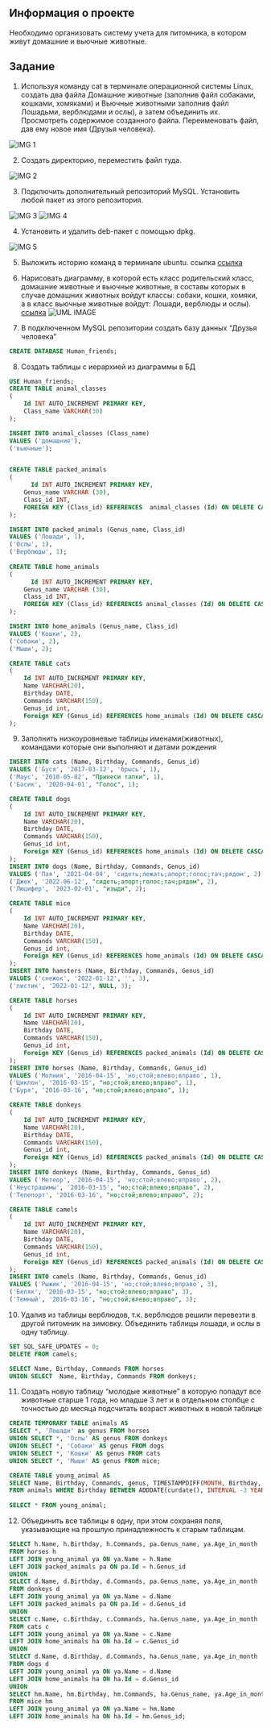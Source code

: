 ## Информация о проекте
Необходимо организовать систему учета для питомника, в котором живут
домашние и вьючные животные.

## Задание
1. Используя команду cat в терминале операционной системы Linux, создать
два файла Домашние животные (заполнив файл собаками, кошками,
хомяками) и Вьючные животными заполнив файл Лошадьми, верблюдами и
ослы), а затем объединить их. Просмотреть содержимое созданного файла.
Переименовать файл, дав ему новое имя (Друзья человека).

![IMG 1](https://github.com/KartincevAlexsandr/GB_attest1/blob/main/image/1.png)

2. Создать директорию, переместить файл туда.

![IMG 2](https://github.com/KartincevAlexsandr/GB_attest1/blob/main/image/2.png)

3. Подключить дополнительный репозиторий MySQL. Установить любой пакет
из этого репозитория.

![IMG 3](https://github.com/KartincevAlexsandr/GB_attest1/blob/main/image/3.png)
![IMG 4](https://github.com/KartincevAlexsandr/GB_attest1/blob/main/image/4.png)

4. Установить и удалить deb-пакет с помощью dpkg.

![IMG 5](https://github.com/KartincevAlexsandr/GB_attest1/blob/main/image/5.png)


5. Выложить историю команд  в терминале ubuntu. ссылка [ссылка](https://github.com/KartincevAlexsandr/GB_attest1/blob/main/consoleComandHistory)

6. Нарисовать диаграмму, в которой есть класс родительский класс, домашние
животные и вьючные животные, в составы которых в случае домашних
животных войдут классы: собаки, кошки, хомяки, а в класс вьючные животные
войдут: Лошади, верблюды и ослы).
 [ссылка](https://lucid.app/lucidchart/f88882b8-4342-4a39-b872-e19e685ab97d/edit?viewport_loc=-11%2C-171%2C2219%2C1031%2C0_0&invitationId=inv_bc756d26-064d-4797-8e92-269055042670)
![UML IMAGE](https://github.com/KartincevAlexsandr/GB_attest1/blob/main/image/animal.png)


7. В подключенном MySQL репозитории создать базу данных “Друзья
человека”
```sql
CREATE DATABASE Human_friends;
```

8. Создать таблицы с иерархией из диаграммы в БД
```sql
USE Human_friends;
CREATE TABLE animal_classes
(
	Id INT AUTO_INCREMENT PRIMARY KEY, 
	Class_name VARCHAR(30)
);

INSERT INTO animal_classes (Class_name)
VALUES ('домашние'),
('вьючные');  


CREATE TABLE packed_animals
(
	  Id INT AUTO_INCREMENT PRIMARY KEY,
    Genus_name VARCHAR (30),
    Class_id INT,
    FOREIGN KEY (Class_id) REFERENCES  animal_classes (Id) ON DELETE CASCADE ON UPDATE CASCADE
);

INSERT INTO packed_animals (Genus_name, Class_id)
VALUES ('Лошади', 1),
('Ослы', 1),  
('Верблюды', 1); 
    
CREATE TABLE home_animals
(
	  Id INT AUTO_INCREMENT PRIMARY KEY,
    Genus_name VARCHAR (30),
    Class_id INT,
    FOREIGN KEY (Class_id) REFERENCES animal_classes (Id) ON DELETE CASCADE ON UPDATE CASCADE
);

INSERT INTO home_animals (Genus_name, Class_id)
VALUES ('Кошки', 2),
('Собаки', 2),  
('Мыши', 2); 

CREATE TABLE cats 
(       
    Id INT AUTO_INCREMENT PRIMARY KEY, 
    Name VARCHAR(20), 
    Birthday DATE,
    Commands VARCHAR(150),
    Genus_id int,
    Foreign KEY (Genus_id) REFERENCES home_animals (Id) ON DELETE CASCADE ON UPDATE CASCADE
);
```
9. Заполнить низкоуровневые таблицы именами(животных), командами
которые они выполняют и датами рождения
```sql
INSERT INTO cats (Name, Birthday, Commands, Genus_id)
VALUES ('Буся', '2017-03-12', 'брысь', 1),
('Маус', '2018-05-02', "Принеси тапки", 1),  
('Басик', '2020-04-01', "Голос", 1); 

CREATE TABLE dogs 
(       
    Id INT AUTO_INCREMENT PRIMARY KEY, 
    Name VARCHAR(20), 
    Birthday DATE,
    Commands VARCHAR(150),
    Genus_id int,
    Foreign KEY (Genus_id) REFERENCES home_animals (Id) ON DELETE CASCADE ON UPDATE CASCADE
);
INSERT INTO dogs (Name, Birthday, Commands, Genus_id)
VALUES ('Пая', '2021-04-04', 'сидеть;лежать;апорт;голос;тач;рядом', 2),
('Джек', '2022-06-12', "сидеть;апорт;голос;тач;рядом", 2),  
('Люцифер', '2023-02-01', "изыди", 2);

CREATE TABLE mice
(       
    Id INT AUTO_INCREMENT PRIMARY KEY, 
    Name VARCHAR(20), 
    Birthday DATE,
    Commands VARCHAR(150),
    Genus_id int,
    Foreign KEY (Genus_id) REFERENCES home_animals (Id) ON DELETE CASCADE ON UPDATE CASCADE
);
INSERT INTO hamsters (Name, Birthday, Commands, Genus_id)
VALUES ('снежок', '2022-01-12', '', 3),
('листик', '2022-01-12', NULL, 3);

CREATE TABLE horses 
(       
    Id INT AUTO_INCREMENT PRIMARY KEY, 
    Name VARCHAR(20), 
    Birthday DATE,
    Commands VARCHAR(150),
    Genus_id int,
    Foreign KEY (Genus_id) REFERENCES packed_animals (Id) ON DELETE CASCADE ON UPDATE CASCADE
);
INSERT INTO horses (Name, Birthday, Commands, Genus_id)
VALUES ('Молния', '2016-04-15', 'но;стой;влево;вправо', 1),
('Циклон', '2016-03-15', "но;стой;влево;вправо", 1),  
('Буря', '2016-03-16', "но;стой;влево;вправо", 1);

CREATE TABLE donkeys 
(       
    Id INT AUTO_INCREMENT PRIMARY KEY, 
    Name VARCHAR(20), 
    Birthday DATE,
    Commands VARCHAR(150),
    Genus_id int,
    Foreign KEY (Genus_id) REFERENCES packed_animals (Id) ON DELETE CASCADE ON UPDATE CASCADE
);
INSERT INTO donkeys (Name, Birthday, Commands, Genus_id)
VALUES ('Метеор', '2016-04-15', 'но;стой;влево;вправо', 2),
('Неустрашимы', '2016-03-15', "но;стой;влево;вправо", 2),  
('Телепорт', '2016-03-16', "но;стой;влево;вправо", 2);

CREATE TABLE camels 
(       
    Id INT AUTO_INCREMENT PRIMARY KEY, 
    Name VARCHAR(20), 
    Birthday DATE,
    Commands VARCHAR(150),
    Genus_id int,
    Foreign KEY (Genus_id) REFERENCES packed_animals (Id) ON DELETE CASCADE ON UPDATE CASCADE
);
INSERT INTO camels (Name, Birthday, Commands, Genus_id)
VALUES ('Рыжик', '2016-04-15', 'но;стой;влево;вправо', 3),
('Беляк', '2016-03-15', "но;стой;влево;вправо", 3),  
('Темный', '2016-03-16', "но;стой;влево;вправо", 3);
```

10. Удалив из таблицы верблюдов, т.к. верблюдов решили перевезти в другой
питомник на зимовку. Объединить таблицы лошади, и ослы в одну таблицу.

```sql
SET SQL_SAFE_UPDATES = 0;
DELETE FROM camels;

SELECT Name, Birthday, Commands FROM horses
UNION SELECT  Name, Birthday, Commands FROM donkeys;
```

11. Создать новую таблицу “молодые животные” в которую попадут все
животные старше 1 года, но младше 3 лет и в отдельном столбце с точностью
до месяца подсчитать возраст животных в новой таблице
```sql
CREATE TEMPORARY TABLE animals AS 
SELECT *, 'Лошади' as genus FROM horses
UNION SELECT *, 'Ослы' AS genus FROM donkeys
UNION SELECT *, 'Собаки' AS genus FROM dogs
UNION SELECT *, 'Кошки' AS genus FROM cats
UNION SELECT *, 'Мыши' AS genus FROM mice;

CREATE TABLE young_animal AS
SELECT Name, Birthday, Commands, genus, TIMESTAMPDIFF(MONTH, Birthday, CURDATE()) AS Age_in_month
FROM animals WHERE Birthday BETWEEN ADDDATE(curdate(), INTERVAL -3 YEAR) AND ADDDATE(CURDATE(), INTERVAL -1 YEAR);
 
SELECT * FROM young_animal;
```
12. Объединить все таблицы в одну, при этом сохраняя поля, указывающие на
прошлую принадлежность к старым таблицам.
```sql
SELECT h.Name, h.Birthday, h.Commands, pa.Genus_name, ya.Age_in_month 
FROM horses h
LEFT JOIN young_animal ya ON ya.Name = h.Name
LEFT JOIN packed_animals pa ON pa.Id = h.Genus_id
UNION 
SELECT d.Name, d.Birthday, d.Commands, pa.Genus_name, ya.Age_in_month 
FROM donkeys d 
LEFT JOIN young_animal ya ON ya.Name = d.Name
LEFT JOIN packed_animals pa ON pa.Id = d.Genus_id
UNION
SELECT c.Name, c.Birthday, c.Commands, ha.Genus_name, ya.Age_in_month 
FROM cats c
LEFT JOIN young_animal ya ON ya.Name = c.Name
LEFT JOIN home_animals ha ON ha.Id = c.Genus_id
UNION
SELECT d.Name, d.Birthday, d.Commands, ha.Genus_name, ya.Age_in_month 
FROM dogs d
LEFT JOIN young_animal ya ON ya.Name = d.Name
LEFT JOIN home_animals ha ON ha.Id = d.Genus_id
UNION
SELECT hm.Name, hm.Birthday, hm.Commands, ha.Genus_name, ya.Age_in_month 
FROM mice hm
LEFT JOIN young_animal ya ON ya.Name = hm.Name
LEFT JOIN home_animals ha ON ha.Id = hm.Genus_id;